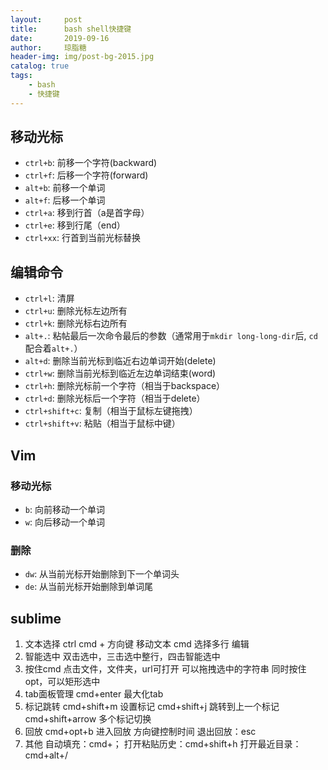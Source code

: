 ```yaml
---
layout:     post 
title:      bash shell快捷键 		
date:       2019-09-16	
author:     琼脂糖					
header-img: img/post-bg-2015.jpg 
catalog: true 				
tags:				
    - bash
    - 快捷键
---
```

## 移动光标
* `ctrl+b`: 前移一个字符(backward)
* `ctrl+f`: 后移一个字符(forward)
* `alt+b`: 前移一个单词
* `alt+f`: 后移一个单词
* `ctrl+a`: 移到行首（a是首字母） 
* `ctrl+e`: 移到行尾（end）
* `ctrl+xx`: 行首到当前光标替换

## 编辑命令
* `ctrl+l`: 清屏
* `ctrl+u`: 删除光标左边所有
* `ctrl+k`: 删除光标右边所有
* `alt+.`: 粘帖最后一次命令最后的参数（通常用于`mkdir long-long-dir`后, `cd`配合着`alt+.`）
* `alt+d`: 删除当前光标到临近右边单词开始(delete)
* `ctrl+w`: 删除当前光标到临近左边单词结束(word)
* `ctrl+h`: 删除光标前一个字符（相当于backspace）
* `ctrl+d`: 删除光标后一个字符（相当于delete）
* `ctrl+shift+c`: 复制（相当于鼠标左键拖拽）
* `ctrl+shift+v`: 粘贴（相当于鼠标中键）

## Vim

### 移动光标

* `b`: 向前移动一个单词
* `w`: 向后移动一个单词

### 删除

* `dw`: 从当前光标开始删除到下一个单词头
* `de`: 从当前光标开始删除到单词尾

## sublime
1. 文本选择
ctrl cmd + 方向键 移动文本
cmd 选择多行 编辑
2. 智能选中
双击选中，三击选中整行，四击智能选中
1. 按住cmd
点击文件，文件夹，url可打开
可以拖拽选中的字符串
同时按住opt，可以矩形选中
1. tab面板管理
cmd+enter 最大化tab
1. 标记跳转
cmd+shift+m 设置标记
cmd+shift+j 跳转到上一个标记
cmd+shift+arrow 多个标记切换
1. 回放
cmd+opt+b 进入回放
方向键控制时间
退出回放：esc
1. 其他
自动填充：cmd+；
打开粘贴历史：cmd+shift+h
打开最近目录：cmd+alt+/

